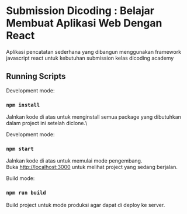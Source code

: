 # Submission Dicoding : Belajar Membuat Aplikasi Web Dengan React

Aplikasi pencatatan sederhana yang dibangun menggunakan framework javascript react untuk kebutuhan submission kelas dicoding academy

## Running Scripts


Development mode:

### `npm install`

Jalnkan kode di atas untuk menginstall semua package yang dibutuhkan dalam project ini setelah diclone.\

Development mode:

### `npm start`

Jalnkan kode di atas untuk memulai mode pengembang.\
Buka [http://localhost:3000](http://localhost:3000) untuk melihat project yang sedang berjalan.

Build mode:
### `npm run build`

Build project untuk mode produksi agar dapat di deploy ke server.

